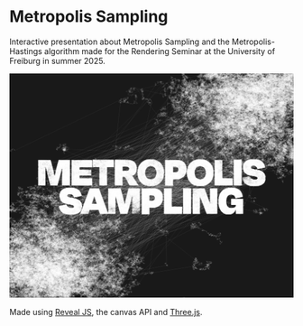 # Metropolis Sampling

Interactive presentation about Metropolis Sampling and the Metropolis-Hastings algorithm made for the Rendering Seminar at the University of Freiburg in summer 2025.

<img src="./res/title.png"/>

Made using [Reveal JS](https://revealjs.com/), the canvas API and [Three.js](https://threejs.org/).
